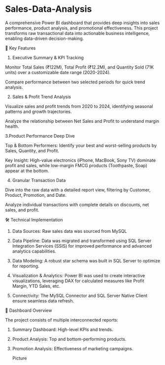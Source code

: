 # Sales-Data-Analysis
A comprehensive Power BI dashboard that provides deep insights into sales performance, product analysis, and promotional effectiveness. This project transforms raw transactional data into actionable business intelligence, enabling data-driven decision-making.

🌟 Key Features

1. Executive Summary & KPI Tracking

Monitor Total Sales (₹122M), Total Profit (₹12.2M), and Quantity Sold (71K units) over a customizable date range (2020-2024).

Compare performance between two selected periods for quick trend analysis.

2. Sales & Profit Trend Analysis

Visualize sales and profit trends from 2020 to 2024, identifying seasonal patterns and growth trajectories.

Analyze the relationship between Net Sales and Profit to understand margin health.

3.Product Performance Deep Dive

Top & Bottom Performers: Identify your best and worst-selling products by Sales, Quantity, and Profit.

Key Insight: High-value electronics (iPhone, MacBook, Sony TV) dominate profit and sales, while low-margin FMCG products (Toothpaste, Soap) appear at the bottom.

4. Granular Transaction Data

Dive into the raw data with a detailed report view, filtering by Customer, Product, Promotion, and Date.

Analyze individual transactions with complete details on discounts, net sales, and profit.


🛠️ Technical Implementation

1. Data Sources: Raw sales data was sourced from MySQL

2. Data Pipeline: Data was migrated and transformed using SQL Server Integration Services (SSIS) for improved performance and advanced analytics capabilities.

3. Data Modeling: A robust star schema was built in SQL Server to optimize for reporting.

4. Visualization & Analytics: Power BI was used to create interactive visualizations, leveraging DAX for calculated measures like Profit Margin, YTD Sales, etc.

5. Connectivity: The MySQL Connector and SQL Server Native Client ensure seamless data refresh.


📁 Dashboard Overview

The project consists of multiple interconnected reports:

1. Summary Dashboard: High-level KPIs and trends.

2. Product Analysis: Top and bottom-performing products.

3. Promotion Analysis: Effectiveness of marketing campaigns.

   Picture

   

